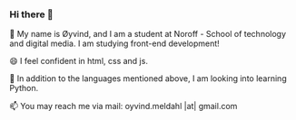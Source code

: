 ### Hi there 👋

💬 My name is Øyvind, and I am a student at Noroff - School of technology and digital media. I am studying front-end development!

😄 I feel confident in html, css and js.

🔭 In addition to the languages mentioned above, I am looking into learning Python.

📫 You may reach me via mail: oyvind.meldahl |at| gmail.com

<!--
**oyvind-meldahl/oyvind-meldahl** is a ✨ _special_ ✨ repository because its `README.md` (this file) appears on your GitHub profile.

Here are some ideas to get you started:

- 🔭 I’m currently working on ...
- 🌱 I’m currently learning ...
- 👯 I’m looking to collaborate on ...
- 🤔 I’m looking for help with ...
- 💬 Ask me about ...
- 📫 How to reach me: ...
- 😄 Pronouns: ...
- ⚡ Fun fact: ...
-->
